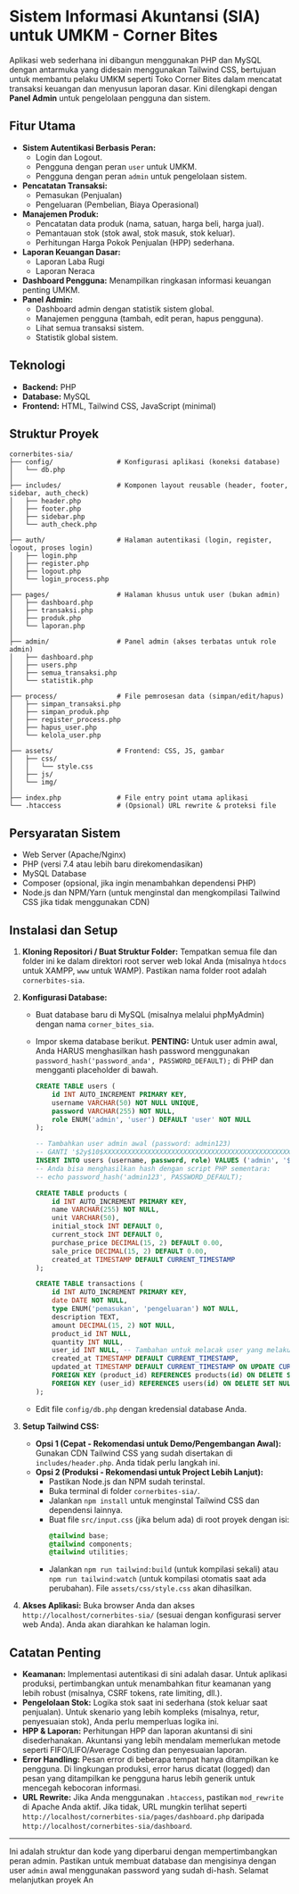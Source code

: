 # Sistem Informasi Akuntansi (SIA) untuk UMKM - Corner Bites

Aplikasi web sederhana ini dibangun menggunakan PHP dan MySQL dengan antarmuka yang didesain menggunakan Tailwind CSS, bertujuan untuk membantu pelaku UMKM seperti Toko Corner Bites dalam mencatat transaksi keuangan dan menyusun laporan dasar. Kini dilengkapi dengan **Panel Admin** untuk pengelolaan pengguna dan sistem.

## Fitur Utama

* **Sistem Autentikasi Berbasis Peran:**
    * Login dan Logout.
    * Pengguna dengan peran `user` untuk UMKM.
    * Pengguna dengan peran `admin` untuk pengelolaan sistem.
* **Pencatatan Transaksi:**
    * Pemasukan (Penjualan)
    * Pengeluaran (Pembelian, Biaya Operasional)
* **Manajemen Produk:**
    * Pencatatan data produk (nama, satuan, harga beli, harga jual).
    * Pemantauan stok (stok awal, stok masuk, stok keluar).
    * Perhitungan Harga Pokok Penjualan (HPP) sederhana.
* **Laporan Keuangan Dasar:**
    * Laporan Laba Rugi
    * Laporan Neraca
* **Dashboard Pengguna:** Menampilkan ringkasan informasi keuangan penting UMKM.
* **Panel Admin:**
    * Dashboard admin dengan statistik sistem global.
    * Manajemen pengguna (tambah, edit peran, hapus pengguna).
    * Lihat semua transaksi sistem.
    * Statistik global sistem.

## Teknologi

* **Backend:** PHP
* **Database:** MySQL
* **Frontend:** HTML, Tailwind CSS, JavaScript (minimal)

## Struktur Proyek

```
cornerbites-sia/
├── config/                # Konfigurasi aplikasi (koneksi database)
│   └── db.php
│
├── includes/              # Komponen layout reusable (header, footer, sidebar, auth_check)
│   ├── header.php
│   ├── footer.php
│   ├── sidebar.php
│   └── auth_check.php
│
├── auth/                  # Halaman autentikasi (login, register, logout, proses login)
│   ├── login.php
│   ├── register.php
│   ├── logout.php
│   └── login_process.php
│
├── pages/                 # Halaman khusus untuk user (bukan admin)
│   ├── dashboard.php
│   ├── transaksi.php
│   ├── produk.php
│   └── laporan.php
│
├── admin/                 # Panel admin (akses terbatas untuk role admin)
│   ├── dashboard.php
│   ├── users.php
│   ├── semua_transaksi.php
│   └── statistik.php
│
├── process/               # File pemrosesan data (simpan/edit/hapus)
│   ├── simpan_transaksi.php
│   ├── simpan_produk.php
│   ├── register_process.php
│   ├── hapus_user.php
│   └── kelola_user.php
│
├── assets/                # Frontend: CSS, JS, gambar
│   ├── css/
│   │   └── style.css
│   ├── js/
│   └── img/
│
├── index.php              # File entry point utama aplikasi
└── .htaccess              # (Opsional) URL rewrite & proteksi file
```

## Persyaratan Sistem

* Web Server (Apache/Nginx)
* PHP (versi 7.4 atau lebih baru direkomendasikan)
* MySQL Database
* Composer (opsional, jika ingin menambahkan dependensi PHP)
* Node.js dan NPM/Yarn (untuk menginstal dan mengkompilasi Tailwind CSS jika tidak menggunakan CDN)

## Instalasi dan Setup

1.  **Kloning Repositori / Buat Struktur Folder:**
    Tempatkan semua file dan folder ini ke dalam direktori root server web lokal Anda (misalnya `htdocs` untuk XAMPP, `www` untuk WAMP). Pastikan nama folder root adalah `cornerbites-sia`.

2.  **Konfigurasi Database:**
    * Buat database baru di MySQL (misalnya melalui phpMyAdmin) dengan nama `corner_bites_sia`.
    * Impor skema database berikut. **PENTING:** Untuk user admin awal, Anda HARUS menghasilkan hash password menggunakan `password_hash('password_anda', PASSWORD_DEFAULT);` di PHP dan mengganti placeholder di bawah.

        ```sql
        CREATE TABLE users (
            id INT AUTO_INCREMENT PRIMARY KEY,
            username VARCHAR(50) NOT NULL UNIQUE,
            password VARCHAR(255) NOT NULL,
            role ENUM('admin', 'user') DEFAULT 'user' NOT NULL
        );

        -- Tambahkan user admin awal (password: admin123)
        -- GANTI '$2y$10$XXXXXXXXXXXXXXXXXXXXXXXXXXXXXXXXXXXXXXXXXXXXXXXXXXXX' dengan hash password Anda yang sebenarnya
        INSERT INTO users (username, password, role) VALUES ('admin', '$2y$10$wTf2zD5fL.0123456789abcdefghijklmnopqrstuvw', 'admin');
        -- Anda bisa menghasilkan hash dengan script PHP sementara:
        -- echo password_hash('admin123', PASSWORD_DEFAULT);

        CREATE TABLE products (
            id INT AUTO_INCREMENT PRIMARY KEY,
            name VARCHAR(255) NOT NULL,
            unit VARCHAR(50),
            initial_stock INT DEFAULT 0,
            current_stock INT DEFAULT 0,
            purchase_price DECIMAL(15, 2) DEFAULT 0.00,
            sale_price DECIMAL(15, 2) DEFAULT 0.00,
            created_at TIMESTAMP DEFAULT CURRENT_TIMESTAMP
        );

        CREATE TABLE transactions (
            id INT AUTO_INCREMENT PRIMARY KEY,
            date DATE NOT NULL,
            type ENUM('pemasukan', 'pengeluaran') NOT NULL,
            description TEXT,
            amount DECIMAL(15, 2) NOT NULL,
            product_id INT NULL,
            quantity INT NULL,
            user_id INT NULL, -- Tambahan untuk melacak user yang melakukan transaksi
            created_at TIMESTAMP DEFAULT CURRENT_TIMESTAMP,
            updated_at TIMESTAMP DEFAULT CURRENT_TIMESTAMP ON UPDATE CURRENT_TIMESTAMP,
            FOREIGN KEY (product_id) REFERENCES products(id) ON DELETE SET NULL,
            FOREIGN KEY (user_id) REFERENCES users(id) ON DELETE SET NULL -- Relasi ke tabel users
        );
        ```
    * Edit file `config/db.php` dengan kredensial database Anda.

3.  **Setup Tailwind CSS:**
    * **Opsi 1 (Cepat - Rekomendasi untuk Demo/Pengembangan Awal):** Gunakan CDN Tailwind CSS yang sudah disertakan di `includes/header.php`. Anda tidak perlu langkah ini.
    * **Opsi 2 (Produksi - Rekomendasi untuk Project Lebih Lanjut):**
        * Pastikan Node.js dan NPM sudah terinstal.
        * Buka terminal di folder `cornerbites-sia/`.
        * Jalankan `npm install` untuk menginstal Tailwind CSS dan dependensi lainnya.
        * Buat file `src/input.css` (jika belum ada) di root proyek dengan isi:
            ```css
            @tailwind base;
            @tailwind components;
            @tailwind utilities;
            ```
        * Jalankan `npm run tailwind:build` (untuk kompilasi sekali) atau `npm run tailwind:watch` (untuk kompilasi otomatis saat ada perubahan). File `assets/css/style.css` akan dihasilkan.

4.  **Akses Aplikasi:**
    Buka browser Anda dan akses `http://localhost/cornerbites-sia/` (sesuai dengan konfigurasi server web Anda). Anda akan diarahkan ke halaman login.

## Catatan Penting

* **Keamanan:** Implementasi autentikasi di sini adalah dasar. Untuk aplikasi produksi, pertimbangkan untuk menambahkan fitur keamanan yang lebih robust (misalnya, CSRF tokens, rate limiting, dll.).
* **Pengelolaan Stok:** Logika stok saat ini sederhana (stok keluar saat penjualan). Untuk skenario yang lebih kompleks (misalnya, retur, penyesuaian stok), Anda perlu memperluas logika ini.
* **HPP & Laporan:** Perhitungan HPP dan laporan akuntansi di sini disederhanakan. Akuntansi yang lebih mendalam memerlukan metode seperti FIFO/LIFO/Average Costing dan penyesuaian laporan.
* **Error Handling:** Pesan error di beberapa tempat hanya ditampilkan ke pengguna. Di lingkungan produksi, error harus dicatat (logged) dan pesan yang ditampilkan ke pengguna harus lebih generik untuk mencegah kebocoran informasi.
* **URL Rewrite:** Jika Anda menggunakan `.htaccess`, pastikan `mod_rewrite` di Apache Anda aktif. Jika tidak, URL mungkin terlihat seperti `http://localhost/cornerbites-sia/pages/dashboard.php` daripada `http://localhost/cornerbites-sia/dashboard`.

---

Ini adalah struktur dan kode yang diperbarui dengan mempertimbangkan peran admin. Pastikan untuk membuat database dan mengisinya dengan user `admin` awal menggunakan password yang sudah di-hash. Selamat melanjutkan proyek An